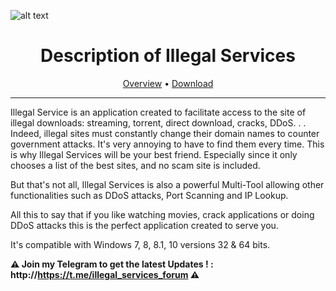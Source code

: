 ![alt text](https://i.imgur.com/9iGo7wM.png)

<div align="center"><h1>Description of Illegal Services</h1>


<a href="#Overview">Overview</a> &#8226; <a href="#Download">Download</a></br>
</div>
<hr>

Illegal Service is an application created to facilitate access to the site of illegal downloads: streaming, torrent, direct download, cracks, DDoS. . .
Indeed, illegal sites must constantly change their domain names to counter government attacks. It's very annoying to have to find them every time.
This is why Illegal Services will be your best friend. Especially since it only chooses a list of the best sites, and no scam site is included.

But that's not all, Illegal Services is also a powerful Multi-Tool allowing other functionalities such as DDoS attacks, Port Scanning and IP Lookup.

All this to say that if you like watching movies, crack applications or doing DDoS attacks this is the perfect application created to serve you.

It's compatible with Windows 7, 8, 8.1, 10 versions 32 & 64 bits.

<div>
  </div>

**⚠️ Join my Telegram to get the latest Updates ! : http://https://t.me/illegal_services_forum ⚠️**
